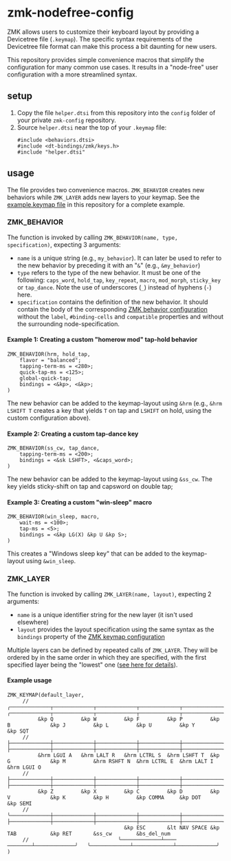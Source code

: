 # zmk-nodefree-config

ZMK allows users to customize their keyboard layout by providing a Devicetree file
(`.keymap`). The specific syntax requirements of the Devicetree file format can make
this process a bit daunting for new users. 

This repository provides simple convenience macros that simplify the configuration for
many common use cases. It results in a "node-free" user configuration with a more
streamlined
syntax.

## setup

1. Copy the file `helper.dtsi` from this repository into the `config` folder of your
   private `zmk-config` repository.
2. Source `helper.dtsi` near the top of your `.keymap` file:
    ```
    #include <behaviors.dtsi>
    #include <dt-bindings/zmk/keys.h>
    #include "helper.dtsi"
    ```

## usage

The file provides two convenience macros. `ZMK_BEHAVIOR` creates new behaviors while
`ZMK_LAYER` adds new layers to your keymap. See the [example.keymap
file](example.keymap) in this repository for a complete example.

### ZMK\_BEHAVIOR

The function is invoked by calling `ZMK_BEHAVIOR(name, type, specification)`, expecting
3 arguments:
* `name` is a unique string (e.g., `my_behavior`). It can later be used to refer to
    the new behavior by preceding it with an "`&`" (e.g., `&my_behavior`)
* `type` refers to the type of the new behavior. It must be one of the following:
  `caps_word`, `hold_tap`, `key_repeat`, `macro`, `mod_morph`, `sticky_key` or
  `tap_dance`. Note the use of underscores (`_`) instead of hyphens (`-`) here.
* `specification` contains the definition of the new behavior. It should contain the
  body of the corresponding [ZMK behavior configuration](https://zmk.dev/docs/config/behaviors)
  without the `label`, `#binding-cells` and `compatible` properties and without the
  surrounding node-specification.

#### Example 1: Creating a custom "homerow mod" tap-hold behavior

```
ZMK_BEHAVIOR(hrm, hold_tap,
    flavor = "balanced";
    tapping-term-ms = <280>;
    quick-tap-ms = <125>;
    global-quick-tap;
    bindings = <&kp>, <&kp>;
)
```

The new behavior can be added to the keymap-layout using `&hrm` (e.g., `&hrm LSHIFT T`
creates a key that yields `T` on tap and `LSHIFT` on hold, using the custom
configuration above).

#### Example 2: Creating a custom tap-dance key

```
ZMK_BEHAVIOR(ss_cw, tap_dance,
    tapping-term-ms = <200>;
    bindings = <&sk LSHFT>, <&caps_word>;
)
```

The new behavior can be added to the keymap-layout using `&ss_cw`. The key yields 
sticky-shift on tap and capsword on double tap;

#### Example 3: Creating a custom "win-sleep" macro

```
ZMK_BEHAVIOR(win_sleep, macro,
    wait-ms = <100>;
    tap-ms = <5>;
    bindings = <&kp LG(X) &kp U &kp S>;
)
```

This creates a "Windows sleep key" that can be added to the keymap-layout using
`&win_sleep`.

### ZMK\_LAYER

The function is invoked by calling `ZMK_LAYER(name, layout)`, expecting
2 arguments:
* `name` is a unique identifier string for the new layer (it isn't used elsewhere)
* `layout` provides the layout specification using the same syntax as the `bindings`
  property of the [ZMK keymap configuration](https://zmk.dev/docs/config/keymap)

Multiple layers can be defined by repeated calls of `ZMK_LAYER`. They will be ordered by
in the same order in which they are specified, with the first specified layer being the
"lowest" one ([see here for details](https://zmk.dev/docs/features/keymaps#layers)).

#### Example usage
```
ZMK_KEYMAP(default_layer,
     // ╭─────────────┬─────────────┬─────────────┬─────────────┬─────────────╮   ╭─────────────┬─────────────┬─────────────┬─────────────┬─────────────╮
          &kp Q         &kp W         &kp F         &kp P         &kp B             &kp J         &kp L         &kp U         &kp Y         &kp SQT
     // ├─────────────┼─────────────┼─────────────┼─────────────┼─────────────┤   ├─────────────┼─────────────┼─────────────┼─────────────┼─────────────┤
          &hrm LGUI A   &hrm LALT R   &hrm LCTRL S  &hrm LSHFT T  &kp G             &kp M         &hrm RSHFT N  &hrm LCTRL E  &hrm LALT I   &hrm LGUI O
     // ├─────────────┼─────────────┼─────────────┼─────────────┼─────────────┤   ├─────────────┼─────────────┼─────────────┼─────────────┼─────────────┤
          &kp Z         &kp X         &kp C         &kp D         &kp V             &kp K         &kp H         &kp COMMA     &kp DOT       &kp SEMI
     // ╰─────────────┼─────────────┼─────────────┼─────────────┼─────────────┤   ├─────────────┼─────────────┼─────────────┼─────────────┼─────────────┤
                                      &kp ESC       &lt NAV SPACE &kp TAB           &kp RET       &ss_cw        &bs_del_num
     //                             ╰─────────────┴──── ────────┴─────────────╯   ╰─────────────┴─────────────┴─────────────╯
)

```

